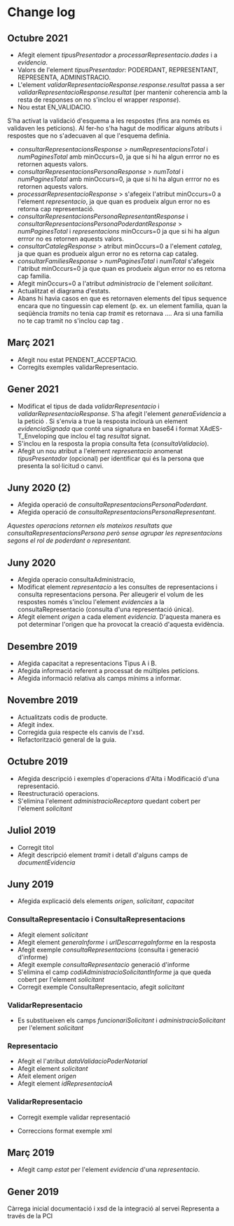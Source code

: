 # Change log

## Octubre 2021
- Afegit element _tipusPresentador_ a _processarRepresentacio.dades_ i a _evidencia_.
- Valors de l'element _tipusPresentador_: PODERDANT, REPRESENTANT, REPRESENTA, ADMINISTRACIO.
- L'element _validarRepresentacioResponse.response.resultat_ passa a ser _validarRepresentacioResponse.resultat_ (per mantenir coherencia amb la resta de responses on no s'inclou el wrapper _response_).
- Nou estat EN_VALIDACIO.

S'ha activat la validació d'esquema a les respostes (fins ara només es validaven les peticions). Al fer-ho s'ha hagut de modificar alguns atributs i respostes que no s'adecuaven al que l'esquema definia.
- _consultarRepresentacionsResponse_ > _numRepresentacionsTotal_ i _numPaginesTotal_ amb minOccurs=0, ja que si hi ha algun errror no es retornen aquests valors.
- _consultarRepresentacionsPersonaResponse_ > _numTotal_ i _numPaginesTotal_ amb minOccurs=0, ja que si hi ha algun errror no es retornen aquests valors.
- _processarRepresentacioResponse_ > s'afegeix l'atribut minOccurs=0 a l'element _representacio_, ja que quan es produeix algun error no es retorna cap representació.
- _consultarRepresentacionsPersonaRepresentantResponse_ i _consultarRepresentacionsPersonaPoderdantResponse_ > _numPaginesTotal_ i _representacions_ minOccurs=0 ja que si hi ha algun errror no es retornen aquests valors.
- _consultarCatalegResponse_ > atribut minOccurs=0 a l'element _cataleg_, ja que quan es produeix algun error no es retorna cap cataleg.
- _consultarFamiliesResponse_ > _numPaginesTotal_ i _numTotal_ s'afegeix l'atribut minOccurs=0 ja que quan es produeix algun error no es retorna cap familia.
- Afegit minOccurs=0 a l'atribut _administracio_ de l'element _solicitant_.
- Actualitzat el diagrama d'estats.
- Abans hi havia casos en que es retornaven elements del tipus sequence encara que no tinguessin cap element (p. ex. un element familia, quan la seqüència _tramits_ no tenia cap _tramit_ es retornava <familia>...<tramits/></familia>. Ara si una familia no te cap tramit no s'inclou cap tag <tramits>.
  
## Març 2021
- Afegit nou estat PENDENT_ACCEPTACIO.
- Corregits exemples validarRepresentacio.

## Gener 2021
- Modificat el tipus de dada _validarRepresentacio_ i _validarRepresentacioResponse_. S'ha afegit l'element _generaEvidencia_ a la petició . Si s'envia a true la resposta inclourà un element _evidenciaSignada_ que conté una signatura en base64 i format XAdES-T_Enveloping que inclou el tag _resultat_ signat.
- S'inclou en la resposta la propia consulta feta (_consultaValidacio_).
- Afegit un nou atribut a l'element _representacio_ anomenat _tipusPresentador_ (opcional) per identificar qui és la persona que presenta la sol·licitud o canvi.


## Juny 2020 (2)
- Afegida operació de _consultaRepresentacionsPersonaPoderdant_.
- Afegida operació de _consultaRepresentacionsPersonaRepresentant_.

_Aquestes operacions retornen els mateixos resultats que _consultaRepresentacionsPersona_ però sense agrupar les representacions segons el rol de poderdant o representant._

## Juny 2020
- Afegida operacio consultaAdministracio,
- Modificat element _representacio_ a les consultes de representacions i consulta representacions persona. Per alleugerir el volum de les respostes només s'inclou l'element _evidencies_ a la consultaRepresentacio (consulta d'una representació única).
- Afegit element _origen_ a cada element _evidencia_. D'aquesta manera es pot determinar l'origen que ha provocat la creació d'aquesta evidència.

## Desembre 2019
- Afegida capacitat a representacions Tipus A i B.
- Afegida informació referent a processat de múltiples peticions.
- Afegida informació relativa als camps mínims a informar.

## Novembre 2019
- Actualitzats codis de producte.
- Afegit índex.
- Corregida guia respecte els canvis de l'xsd.
- Refactorització general de la guia.

## Octubre 2019
- Afegida descripció i exemples d'operacions d'Alta i Modificació d'una representació.
- Reestructuració operacions.
- S'elimina l'element _administracioReceptora_ quedant cobert per l'element _solicitant_

## Juliol 2019
- Corregit titol
- Afegit descripció element _tramit_ i detall d'alguns camps de _documentEvidencia_

## Juny 2019
- Afegida explicació dels elements _origen_, _solicitant_, _capacitat_

### ConsultaRepresentacio i ConsultaRepresentacions
- Afegit element _solicitant_
- Afegit element _generaInforme_ i _urlDescarregaInforme_ en la resposta
- Afegit exemple _consultaRepresentacions_ (consulta i  generació d'informe)
- Afegit exemple _consultaRepresentacio_ generació d'informe
- S'elimina el camp _codiAdministracioSolicitantInforme_ ja que queda cobert per l'element _solicitant_
- Corregit exemple ConsultaRepresentacio, afegit _solicitant_
### ValidarRepresentacio
- Es substitueixen els camps _funcionariSolicitant_ i _administracioSolicitant_ per l'element _solicitant_

### Representacio
- Afegit el l'atribut _dataValidacioPoderNotarial_
- Afegit element _solicitant_
- Afeit element _origen_
- Afegit element _idRepresentacioA_

### ValidarRepresentacio
- Corregit exemple validar representació

- Correccions format exemple xml

## Març 2019
- Afegit camp _estat_ per l'element _evidencia_ d'una _representacio_.

## Gener 2019
Càrrega inicial documentació i xsd de la integració al servei Representa a través de la PCI
<!--stackedit_data:
eyJoaXN0b3J5IjpbNTI1NDE1MzU0XX0=
-->
